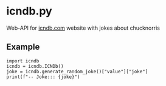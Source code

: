 # icndb.py
Web-API for [icndb.com](www.icndb.com) website with jokes about chucknorris

## Example
```python3
import icndb
icndb = icndb.ICNDb()
joke = icndb.generate_random_joke()["value"]["joke"]
print(f"-- Joke::: {joke}")
```
